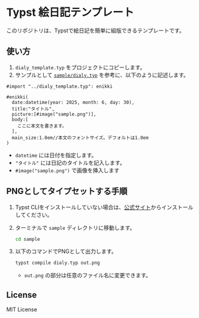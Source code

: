 # Typst 絵日記テンプレート

このリポジトリは、Typstで絵日記を簡単に組版できるテンプレートです。

## 使い方

1. `dialy_template.typ` をプロジェクトにコピーします。
2. サンプルとして [`sample/dialy.typ`](sample/dialy.typ) を参考に、以下のように記述します。

```typ
#import "../dialy_template.typ": enikki

#enikki(
  date:datetime(year: 2025, month: 6, day: 30),
  title:"タイトル",
  picture:[#image("sample.png")],
  body:[
    ここに本文を書きます。
  ],
  main_size:1.0em//本文のフォントサイズ。デフォルトは1.0em
)
```

- `datetime` には日付を指定します。
- `"タイトル"` には日記のタイトルを記入します。
- `#image("sample.png")` で画像を挿入します

## PNGとしてタイプセットする手順

1. Typst CLIをインストールしていない場合は、[公式サイト](https://typst.app/)からインストールしてください。
2. ターミナルで `sample` ディレクトリに移動します。

   ```sh
   cd sample
   ```

3. 以下のコマンドでPNGとして出力します。

   ```sh
   typst compile dialy.typ out.png
   ```

   - `out.png` の部分は任意のファイル名に変更できます。

## License
MIT License